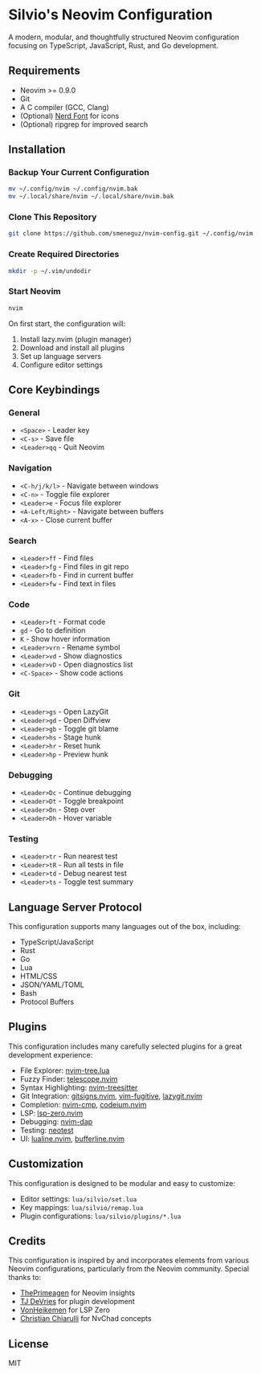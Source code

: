 # Silvio's Neovim Configuration

A modern, modular, and thoughtfully structured Neovim configuration focusing on TypeScript, JavaScript, Rust, and Go development.

## Requirements 

- Neovim >= 0.9.0
- Git
- A C compiler (GCC, Clang)
- (Optional) [Nerd Font](https://www.nerdfonts.com/) for icons
- (Optional) ripgrep for improved search


## Installation

### Backup Your Current Configuration

```bash
mv ~/.config/nvim ~/.config/nvim.bak
mv ~/.local/share/nvim ~/.local/share/nvim.bak
```

### Clone This Repository

```bash
git clone https://github.com/smeneguz/nvim-config.git ~/.config/nvim
```

### Create Required Directories

```bash
mkdir -p ~/.vim/undodir
```

### Start Neovim

```bash
nvim
```

On first start, the configuration will:
1. Install lazy.nvim (plugin manager)
2. Download and install all plugins
3. Set up language servers
4. Configure editor settings

## Core Keybindings

### General

- `<Space>` - Leader key
- `<C-s>` - Save file
- `<Leader>qq` - Quit Neovim

### Navigation

- `<C-h/j/k/l>` - Navigate between windows
- `<C-n>` - Toggle file explorer
- `<Leader>e` - Focus file explorer
- `<A-Left/Right>` - Navigate between buffers
- `<A-x>` - Close current buffer

### Search

- `<Leader>ff` - Find files
- `<Leader>fg` - Find files in git repo
- `<Leader>fb` - Find in current buffer
- `<Leader>fw` - Find text in files

### Code

- `<Leader>ft` - Format code
- `gd` - Go to definition
- `K` - Show hover information
- `<Leader>vrn` - Rename symbol
- `<Leader>vd` - Show diagnostics
- `<Leader>vD` - Open diagnostics list
- `<C-Space>` - Show code actions

### Git

- `<Leader>gs` - Open LazyGit
- `<Leader>gd` - Open Diffview
- `<Leader>gb` - Toggle git blame
- `<Leader>hs` - Stage hunk
- `<Leader>hr` - Reset hunk
- `<Leader>hp` - Preview hunk

### Debugging

- `<Leader>Dc` - Continue debugging
- `<Leader>Dt` - Toggle breakpoint
- `<Leader>Dn` - Step over
- `<Leader>Dh` - Hover variable

### Testing

- `<Leader>tr` - Run nearest test
- `<Leader>tR` - Run all tests in file
- `<Leader>td` - Debug nearest test
- `<Leader>ts` - Toggle test summary

## Language Server Protocol

This configuration supports many languages out of the box, including:

- TypeScript/JavaScript
- Rust
- Go
- Lua
- HTML/CSS
- JSON/YAML/TOML
- Bash
- Protocol Buffers

## Plugins

This configuration includes many carefully selected plugins for a great development experience:

- File Explorer: [nvim-tree.lua](https://github.com/nvim-tree/nvim-tree.lua)
- Fuzzy Finder: [telescope.nvim](https://github.com/nvim-telescope/telescope.nvim)
- Syntax Highlighting: [nvim-treesitter](https://github.com/nvim-treesitter/nvim-treesitter)
- Git Integration: [gitsigns.nvim](https://github.com/lewis6991/gitsigns.nvim), [vim-fugitive](https://github.com/tpope/vim-fugitive), [lazygit.nvim](https://github.com/kdheepak/lazygit.nvim)
- Completion: [nvim-cmp](https://github.com/hrsh7th/nvim-cmp), [codeium.nvim](https://github.com/Exafunction/codeium.nvim)
- LSP: [lsp-zero.nvim](https://github.com/VonHeikemen/lsp-zero.nvim)
- Debugging: [nvim-dap](https://github.com/mfussenegger/nvim-dap)
- Testing: [neotest](https://github.com/nvim-neotest/neotest)
- UI: [lualine.nvim](https://github.com/nvim-lualine/lualine.nvim), [bufferline.nvim](https://github.com/akinsho/bufferline.nvim)

## Customization

This configuration is designed to be modular and easy to customize:

- Editor settings: `lua/silvio/set.lua`
- Key mappings: `lua/silvio/remap.lua`
- Plugin configurations: `lua/silvio/plugins/*.lua`

## Credits

This configuration is inspired by and incorporates elements from various Neovim configurations, particularly from the Neovim community. Special thanks to:

- [ThePrimeagen](https://github.com/ThePrimeagen) for Neovim insights
- [TJ DeVries](https://github.com/tjdevries) for plugin development
- [VonHeikemen](https://github.com/VonHeikemen) for LSP Zero
- [Christian Chiarulli](https://github.com/ChristianChiarulli) for NvChad concepts

## License

MIT

